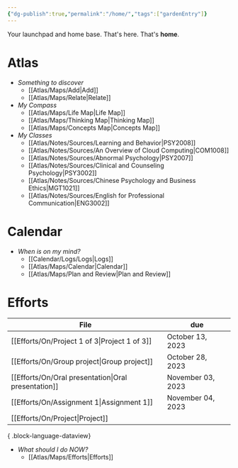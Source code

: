 ```yaml
---
{"dg-publish":true,"permalink":"/home/","tags":["gardenEntry"]}
---
```


Your launchpad and home base. That's here. That's **home**.  
# Atlas
- *Something to discover*
	- [[Atlas/Maps/Add\|Add]]
	- [[Atlas/Maps/Relate\|Relate]]
- *My Compass*
	- [[Atlas/Maps/Life Map\|Life Map]]
	- [[Atlas/Maps/Thinking Map\|Thinking Map]]
	- [[Atlas/Maps/Concepts Map\|Concepts Map]]
- *My Classes*
	- [[Atlas/Notes/Sources/Learning and Behavior\|PSY2008]]
	- [[Atlas/Notes/Sources/An Overview of Cloud Computing\|COM1008]] 
	- [[Atlas/Notes/Sources/Abnormal Psychology\|PSY2007]] 
	- [[Atlas/Notes/Sources/Clinical and Counseling Psychology\|PSY3002]] 
	- [[Atlas/Notes/Sources/Chinese Psychology and Business Ethics\|MGT1021]] 
	- [[Atlas/Notes/Sources/English for Professional Communication\|ENG3002]] 
# Calendar
- *When is on my mind?*
	- [[Calendar/Logs/Logs\|Logs]]
	- [[Atlas/Maps/Calendar\|Calendar]]
	- [[Atlas/Maps/Plan and Review\|Plan and Review]] 
# Efforts
| File                                                   | due               |
| ------------------------------------------------------ | ----------------- |
| [[Efforts/On/Project 1 of 3\|Project 1 of 3]]       | October 13, 2023  |
| [[Efforts/On/Group project\|Group project]]         | October 28, 2023  |
| [[Efforts/On/Oral presentation\|Oral presentation]] | November 03, 2023 |
| [[Efforts/On/Assignment 1\|Assignment 1]]           | November 04, 2023 |
| [[Efforts/On/Project\|Project]]                     |                   |

{ .block-language-dataview}
- *What should I do NOW?*
	- [[Atlas/Maps/Efforts\|Efforts]]



